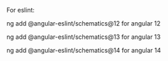

For eslint:

ng add @angular-eslint/schematics@12 for angular 12

ng add @angular-eslint/schematics@13 for angular 13

ng add @angular-eslint/schematics@14 for angular 14
